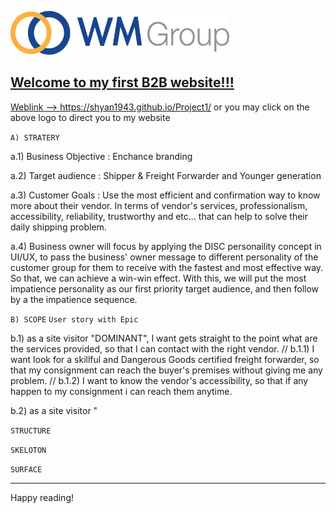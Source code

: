 <a href="https://shyan1943.github.io/Project1/"><img src="img/img_logo.png" width="350" height="70"/>

## Welcome to my first B2B website!!! 

Weblink --> https://shyan1943.github.io/Project1/ or you may click on the above logo to direct you to my website 



`A) STRATERY` 

a.1) Business Objective : Enchance branding 

a.2) Target audience : Shipper & Freight Forwarder and Younger generation
     
a.3) Customer Goals : Use the most efficient and confirmation way to know more about their vendor. In terms of vendor's services, professionalism, accessibility, reliability, trustworthy and etc... that can help to solve their daily shipping problem. 

a.4) Business owner will focus by applying the DISC personaility concept in UI/UX,  to pass the business' owner message to different personality of the customer group for them to receive with the fastest and most effective way. So that, we can achieve a win-win effect. With this, we will put the most impatience personality as our first priority target audience, and then follow by a the impatience sequence. 



`B) SCOPE`
`User story with Epic`

b.1) as a site visitor "DOMINANT", I want gets straight to the point what are the services provided, so that I can contact with the right vendor. // b.1.1) I want look for a skillful and Dangerous Goods certified freight forwarder, so that my consignment can reach the buyer's premises without giving me any problem. //	b.1.2) I want to know the vendor's accessibility, so that if any happen to my consignment i can reach them anytime. 
	
b.2) as a site visitor "


`STRUCTURE`

`SKELOTON`

`SURFACE`


						



--------

Happy reading!
